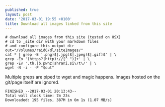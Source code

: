 ```yaml
---
published: true
layout: post
date: '2017-03-01 19:55 +0100'
title: Download all images linked from this site
---
```

    # download all images from this site (tested on OSX)
    # cd to _site dir with your markdown files
    # and configure this output dir
    out="/Volumes/raid0/dl/siteImages/"
    cat * | grep -E '.png)$|.jpg)$|.jpeg)$|.gif)$' | \
    grep -Eo '(https?|http)://[^ ")]+' | \
    grep -Ev '.th.|b.pwnz|shrani.si\/t\/' | \
    wget -N -i - -P "$out"

Multiple greps are piped to wget and magic happens. Images hosted on the git/page itself are ignored.

    FINISHED --2017-03-01 20:13:43--
    Total wall clock time: 7m 23s
    Downloaded: 195 files, 387M in 6m 1s (1.07 MB/s)